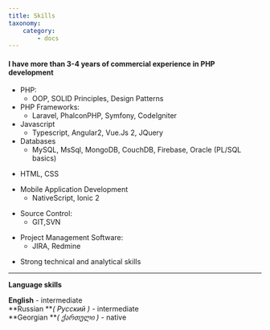 ```yaml
---
title: Skills
taxonomy:
    category:
        - docs
---
```


#### I have more than 3-4 years of commercial experience in PHP development


 + PHP:
   - OOP, SOLID Principles, Design Patterns
 + PHP Frameworks:
    - Laravel, PhalconPHP, Symfony, CodeIgniter
 + Javascript
   - Typescript, Angular2, Vue.Js 2, JQuery
 + Databases
   - MySQL, MsSql, MongoDB, CouchDB, Firebase, Oracle (PL/SQL basics)
 - HTML, CSS
 + Mobile Application Development
   - NativeScript, Ionic 2
 - Source Control:
   - GIT,SVN
 + Project Management Software:
   - JIRA, Redmine
 - Strong technical and analytical skills



---

 **Language skills**

**English** - intermediate              
**Russian **_( Русский )_ - intermediate                
**Georgian **_( ქართული )_ - native                      
